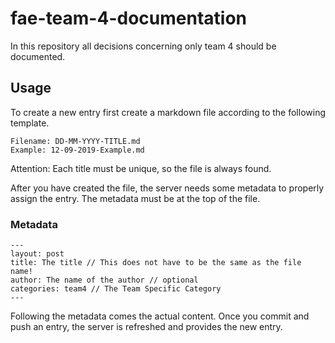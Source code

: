 # fae-team-4-documentation

In this repository all decisions concerning only team 4 should be documented.

## Usage
To create a new entry first create a markdown file according to the following template.

```
Filename: DD-MM-YYYY-TITLE.md
Example: 12-09-2019-Example.md
```

Attention: Each title must be unique, so the file is always found.

After you have created the file, the server needs some metadata to properly assign the entry. The metadata must be at the top of the file.

### Metadata
```
---
layout: post
title: The title // This does not have to be the same as the file name!
author: The name of the author // optional
categories: team4 // The Team Specific Category
---
```

Following the metadata comes the actual content. Once you commit and push an entry, the server is refreshed and provides the new entry.
